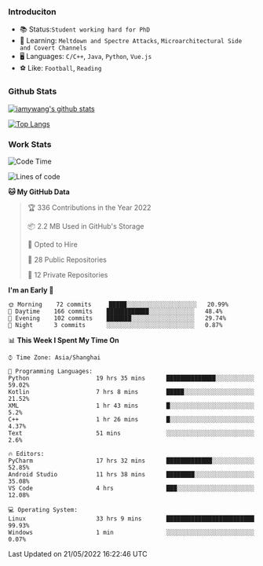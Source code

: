 ### Introduciton

- 📚 Status:`Student working hard for PhD`
- 🔎 Learning: `Meltdown and Spectre Attacks`, `Microarchitectural Side and Covert Channels`
- 🖥️ Languages: `C/C++`, `Java`, `Python`, `Vue.js`
- ⚽ Like: `Football`, `Reading`

### Github Stats

[![iamywang's github stats](https://github-readme-stats.vercel.app/api?username=iamywang&count_private=true&show_icons=true)]()

[![Top Langs](https://github-readme-stats.vercel.app/api/top-langs/?username=iamywang&layout=compact)]()

### Work Stats

<!--START_SECTION:waka-->
![Code Time](http://img.shields.io/badge/Code%20Time-0%20secs-blue)

![Lines of code](https://img.shields.io/badge/From%20Hello%20World%20I%27ve%20Written--40%20Thousand%20lines%20of%20code-blue)

**🐱 My GitHub Data** 

> 🏆 336 Contributions in the Year 2022
 > 
> 📦 2.2 MB Used in GitHub's Storage 
 > 
> 💼 Opted to Hire
 > 
> 📜 28 Public Repositories 
 > 
> 🔑 12 Private Repositories  
 > 
**I'm an Early 🐤** 

```text
🌞 Morning    72 commits     █████░░░░░░░░░░░░░░░░░░░░   20.99% 
🌆 Daytime    166 commits    ████████████░░░░░░░░░░░░░   48.4% 
🌃 Evening    102 commits    ███████░░░░░░░░░░░░░░░░░░   29.74% 
🌙 Night      3 commits      ░░░░░░░░░░░░░░░░░░░░░░░░░   0.87%

```


📊 **This Week I Spent My Time On** 

```text
⌚︎ Time Zone: Asia/Shanghai

💬 Programming Languages: 
Python                   19 hrs 35 mins      ██████████████░░░░░░░░░░░   59.02% 
Kotlin                   7 hrs 8 mins        █████░░░░░░░░░░░░░░░░░░░░   21.52% 
XML                      1 hr 43 mins        █░░░░░░░░░░░░░░░░░░░░░░░░   5.2% 
C++                      1 hr 26 mins        █░░░░░░░░░░░░░░░░░░░░░░░░   4.37% 
Text                     51 mins             ░░░░░░░░░░░░░░░░░░░░░░░░░   2.6%

🔥 Editors: 
PyCharm                  17 hrs 32 mins      █████████████░░░░░░░░░░░░   52.85% 
Android Studio           11 hrs 38 mins      ████████░░░░░░░░░░░░░░░░░   35.08% 
VS Code                  4 hrs               ███░░░░░░░░░░░░░░░░░░░░░░   12.08%

💻 Operating System: 
Linux                    33 hrs 9 mins       █████████████████████████   99.93% 
Windows                  1 min               ░░░░░░░░░░░░░░░░░░░░░░░░░   0.07%

```


 Last Updated on 21/05/2022 16:22:46 UTC
<!--END_SECTION:waka-->
